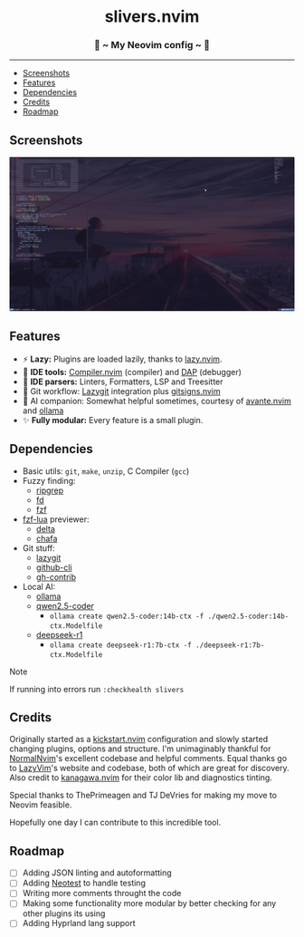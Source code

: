 <div align="center">
  <h1>slivers.nvim</h1>
  <h3>🌸 ~ My Neovim config  ~ 🌸</h3>
</div>

----------

- [Screenshots](#screenshots)
- [Features](#features)
- [Dependencies](#dependencies)
- [Credits](#credits)
- [Roadmap](#roadmap)

## Screenshots

![screenshot](https://github.com/joaoinez/personal-website/blob/main/assets/slivers-nvim.png)

## Features

- ⚡ **Lazy:** Plugins are loaded lazily, thanks to [lazy.nvim](https://github.com/folke/lazy.nvim).
- 🤖 **IDE tools:** [Compiler.nvim](https://github.com/Zeioth/compiler.nvim) (compiler) and [DAP](https://github.com/mfussenegger/nvim-dap) (debugger)
- 🐞 **IDE parsers:** Linters, Formatters, LSP and Treesitter
- 🧰 Git workflow: [Lazygit](https://github.com/kdheepak/lazygit.nvim) integration plus [gitsigns.nvim](https://github.com/lewis6991/gitsigns.nvim)
- 🧠 AI companion: Somewhat helpful sometimes, courtesy of [avante.nvim](https://github.com/yetone/avante.nvim) and [ollama](https://github.com/ollama/ollama)
- ✨ **Fully modular:** Every feature is a small plugin.

## Dependencies

- Basic utils: `git`, `make`, `unzip`, C Compiler (`gcc`)
- Fuzzy finding:
  - [ripgrep](https://github.com/BurntSushi/ripgrep#installation)
  - [fd](https://github.com/sharkdp/fd)
  - [fzf](https://github.com/junegunn/fzf)
- [fzf-lua](https://github.com/ibhagwan/fzf-lua) previewer:
  - [delta](https://github.com/dandavison/delta)
  - [chafa](https://github.com/hpjansson/chafa)
- Git stuff:
  - [lazygit](https://github.com/jesseduffield/lazygit)
  - [github-cli](https://github.com/cli/cli#installation)
  - [gh-contrib](https://github.com/mislav/gh-contrib)
- Local AI:
  - [ollama](https://ollama.com/download/linux)
  - [qwen2.5-coder](https://ollama.com/library/qwen2.5-coder)
    - `ollama create qwen2.5-coder:14b-ctx -f ./qwen2.5-coder:14b-ctx.Modelfile`
  - [deepseek-r1](https://ollama.com/library/deepseek-r1)
    - `ollama create deepseek-r1:7b-ctx -f ./deepseek-r1:7b-ctx.Modelfile`

> [!NOTE]
> If running into errors run `:checkhealth slivers`

## Credits

Originally started as a [kickstart.nvim](https://github.com/nvim-lua/kickstart.nvim) configuration and slowly started changing plugins, options and structure.
I'm unimaginably thankful for [NormalNvim](https://github.com/NormalNvim/NormalNvim)'s excellent codebase and helpful comments.
Equal thanks go to [LazyVim](https://github.com/LazyVim/LazyVim)'s website and codebase, both of which are great for discovery.
Also credit to [kanagawa.nvim](https://github.com/rebelot/kanagawa.nvim) for their color lib and diagnostics tinting.

Special thanks to ThePrimeagen and TJ DeVries for making my move to Neovim feasible.

Hopefully one day I can contribute to this incredible tool.

## Roadmap

- [ ] Adding JSON linting and autoformatting
- [ ] Adding [Neotest](https://github.com/nvim-neotest/neotest) to handle testing
- [ ] Writing more comments throught the code
- [ ] Making some functionality more modular by better checking for any other plugins its using
- [ ] Adding Hyprland lang support

